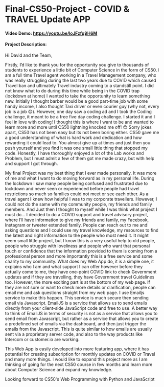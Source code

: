 # Final-CS50-Project - COVID & TRAVEL Update APP

#### Video Demo:  <https://youtu.be/loJFzfq9H6M>
  
#### Project Description:

Hi David and the Team,
  
  Firstly, I’d like to thank you for the opportunity you give to thousands of students to experience a little bit of Computer Science in the form of CS50. I am a full time Travel agent working in a Travel Management company, who was really struggling during the last two years due to COVID which caused Travel ban and ultimately Travel industry coming to a standstill point. I did not know what to do during this time while being in the COVID trap (lockdown at home) I wanted to take the opportunity to learn something new. 
Initially I thought barber would be a good part-time job with some handy income, I also thought Taxi driver or even courier guy (why not, every job is a job 😊). However, one day saw a coding ad and I took the Coding challenge, it meant to be a free five day coding challenge. I started it and I feel in love with coding! I thought this is where I want to be and wanted to learn more and more until CS50 lightning knocked me off! 😊
  Sorry jokes apart, CS50 has not been easy but its not been boring either. CS50 gave me a good understanding of what is hard work and dedication and how rewarding it could lead to. You almost give up at times and just then you push yourself and you find it was one small little thing that stopped my code.
  Honestly, I have thoroughly enjoyed a lot of the Lab works and Problem, but I must admit a few of them got me made crazy, but with help and support I got through.
  
  My final Project was my best thing that I ever made personally. It was more of me and what I want to do moving forward as in my personal life.
  During the lockdown I saw many people being confused and frustrated due to lockdown and never seen or experienced before people had travel restrictions so much so families could not meet or see each other. As a travel agent I knew how helpful I was to my corporate travellers. However, I could not do the same with my community people, my friends and family members. And Just then I thought to myself while I was think what project I must do… I decided to do a COVID support and travel advisory project, where I’ll have information to give my friends and family, my Facebook, Instagram or tweeter extended family. People can reach out to me and asking questions and I could use my travel knowledge, my resources to find the latest and right information to the people who most need it. It might seem small little project, but I know this is a very useful help to old people, people who struggle with loveliness and people who want that personal touch or confidence that the information provided to them is coming from a professional person and more importantly this is a free service and some charity to my community.
What does my Web App do, it is a simple one, it explains who I am and what support I can offer however before they actually come to me, they have one-point COVID link to check Government updates and if they are travelling, they have Government travel Guidelines too. However, the more exciting part is at the bottom of my web page. If they are not sure or want to check more details or clarification, people can email me and ask questions straight from my web page. I use Emailjs service to make this happen. This service is much secure then sending email via Javascript. EmailJS is a service that allows us to send emails directly from your client-side JavaScript code and free to use. A better way to think of EmailJS in terms of security is not as a service that allows you to send email from Javascript, but rather as a service that allows you to create a predefined set of emails via the dashboard, and then just trigger the emails from the Javascript. This is quite similar to how emails are usually sent via a proprietary server code, and also to the way products like Intercom or customer.io are working.
  
This Web App is easily developed into more featuring app, where it has potential for creating subscription for monthly updates on COVID or Travel and many more things.
I would like to expand this project more as I am thinking of going for the next CS50 course in few months and learn more about Computer Science and expand my knowledge.

Looking forward to CS50's Web Programming with Python and JavaScript  
